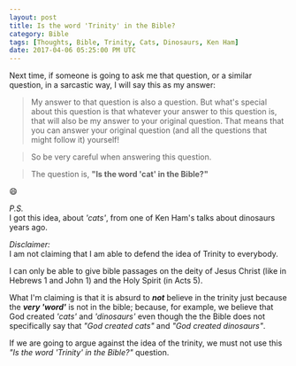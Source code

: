 ```yaml
---
layout: post
title: Is the word 'Trinity' in the Bible?
category: Bible
tags: [Thoughts, Bible, Trinity, Cats, Dinosaurs, Ken Ham]
date: 2017-04-06 05:25:00 PM UTC
---
```


<!-- April 7, 2017 01:25:00 AM Philippine Time -->

Next time, if someone is going to ask me that question, or a similar question, in a sarcastic way, I will say this as my answer:

<!--more-->

> My answer to that question is also a question. But what's special about this question is that whatever your answer to this question is, that will also be my answer to your original question. That means that you can answer your original question (and all the questions that might follow it) yourself!

> So be very careful when answering this question.

> The question is, **"Is the word 'cat' in the Bible?"**

:smile:

_P.S._
<br />
I got this idea, about _'cats'_, from one of Ken Ham's talks about dinosaurs years ago.

_Disclaimer:_
<br />
I am not claiming that I am able to defend the idea of Trinity to everybody. 

I can only be able to give bible passages on the deity of Jesus Christ (like in Hebrews 1 and John 1) and the Holy Spirit (in Acts 5).

What I'm claiming is that it is absurd to **_not_** believe in the trinity just because the _**very 'word'**_ is not in the bible; because, for example, we believe that God created _'cats'_ and _'dinosaurs'_ even though the the Bible does not specifically say that _"God created cats"_ and _"God created dinosaurs"_.

If we are going to argue against the idea of the trinity, we must not use this _"Is the word 'Trinity' in the Bible?"_ question.
